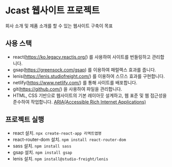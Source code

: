 # Jcast 웹사이트 프로젝트

회사 소개 및 제품 소개를 할 수 있는 웹사이트 구축이 목표

## 사용 스택
- react(https://ko.legacy.reactjs.org/) 를 사용하여 사이트를 번들링하고 관리합니다.
- gsap(https://greensock.com/gsap) 를 이용하여 패럴랙스 효과를 줍니다.
- lenis(https://lenis.studiofreight.com/) 를 이용하여 스므스 효과를 구현합니다.
- netlify(https://www.netlify.com/) 를 통해 사이트를 배포합니다.
- git(https://github.com/) 을 사용하여 파일을 관리합니다.
- HTML, CSS 기반으로 웹사이트의 기본 레이아웃 설계하고, 웹 표준 및 웹 접근성을 준수하여 작업합니다. [ARIA(Accessible Rich Internet Applications)](https://developer.mozilla.org/en-US/docs/Web/Accessibility/ARIA/Roles)

## 프로젝트 실행
- react 설치. `npx create-react-app 리액트앱명`
- react-router-dom 설치. `npm install react-router-dom`
- sass 설치. `npm install sass`
- gsap 설치. `npm install gsap`
- lenis 설치. `npm install@studio-freight/lenis`